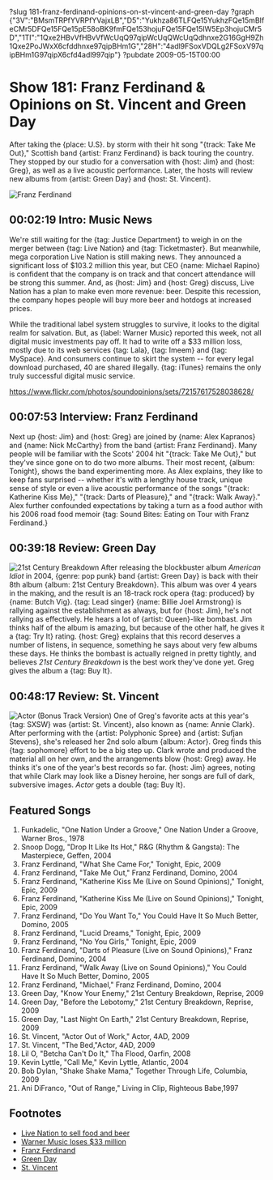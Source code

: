 ?slug 181-franz-ferdinand-opinions-on-st-vincent-and-green-day
?graph {"3V":"BMsmTRPfYVRPfYVajxLB","D5":"Yukhza86TLFQe15YukhzFQe15mBIfeCMr5DFQe15FQe15pE58oBK9fmFQe153hojuFQe15FQe15IW5Ep3hojuCMr5D","1TI":"1Qxe2HBvVfHBvVfWcUqQ97qipWcUqQWcUqQdhnxe2G16GgH9Zh1Qxe2PoJWxX6cfddhnxe97qipBHm1G","28H":"4adl9FSoxVDQLg2FSoxV97qipBHm1G97qipX6cfd4adl997qip"}
?pubdate 2009-05-15T00:00
# Show 181: Franz Ferdinand & Opinions on St. Vincent and Green Day
After taking the {place: U.S}. by storm with their hit song "{track: Take Me Out}," Scottish band {artist: Franz Ferdinand} is back touring the country. They stopped by our studio for a conversation with {host: Jim} and {host: Greg}, as well as a live acoustic performance. Later, the hosts will review new albums from {artist: Green Day} and {host: St. Vincent}.

![Franz Ferdinand](https://static.soundopinions.org/images/2009/franz-ferdinand.jpg)


## 00:02:19 Intro: Music News
We're still waiting for the {tag: Justice Department} to weigh in on the merger between {tag: Live Nation} and {tag: Ticketmaster}. But meanwhile, mega corporation Live Nation is still making news. They announced a significant loss of $103.2 million this year, but CEO {name: Michael Rapino} is confident that the company is on track and that concert attendance will be strong this summer. And, as {host: Jim} and {host: Greg} discuss, Live Nation has a plan to make even more revenue: beer. Despite this recession, the company hopes people will buy more beer and hotdogs at increased prices.

While the traditional label system struggles to survive, it looks to the digital realm for salvation. But, as {label: Warner Music} reported this week, not all digital music investments pay off. It had to write off a $33 million loss, mostly due to its web services {tag: Lala}, {tag: Imeem} and {tag: MySpace}. And consumers continue to skirt the system -- for every legal download purchased, 40 are shared illegally. {tag: iTunes} remains the only truly successful digital music service.

https://www.flickr.com/photos/soundopinions/sets/72157617528038628/

## 00:07:53 Interview: Franz Ferdinand
Next up {host: Jim} and {host: Greg} are joined by {name: Alex Kapranos} and {name: Nick McCarthy} from the band {artist: Franz Ferdinand}. Many people will be familiar with the Scots' 2004 hit "{track: Take Me Out}," but they've since gone on to do two more albums. Their most recent, {album: Tonight}, shows the band experimenting more. As Alex explains, they like to keep fans surprised -- whether it's with a lengthy house track, unique sense of style or even a live acoustic performance of the songs "{track: Katherine Kiss Me}," "{track: Darts of Pleasure}," and "{track: Walk Away}." Alex further confounded expectations by taking a turn as a food author with his 2006 road food memoir {tag: Sound Bites: Eating on Tour with Franz Ferdinand.}

## 00:39:18 Review: Green Day
![21st Century Breakdown](https://static.soundopinions.org/assets/181/1TI0.jpg)
After releasing the blockbuster album *American Idiot* in 2004, {genre: pop punk} band {artist: Green Day} is back with their 8th album {album: 21st Century Breakdown}. This album was over 4 years in the making, and the result is an 18-track rock opera {tag: produced} by {name: Butch Vig}. {tag: Lead singer} {name: Billie Joel Armstrong} is rallying against the establishment as always, but for {host: Jim}, he's not rallying as effectively. He hears a lot of {artist: Queen}-like bombast. Jim thinks half of the album is amazing, but because of the other half, he gives it a {tag: Try It} rating. {host: Greg} explains that this record deserves a number of listens, in sequence, something he says about very few albums these days. He thinks the bombast is actually reigned in pretty tightly, and believes *21st Century Breakdown* is the best work they've done yet. Greg gives the album a {tag: Buy It}.

## 00:48:17 Review: St. Vincent
![Actor (Bonus Track Version)](https://static.soundopinions.org/assets/181/28H0.jpg)
One of Greg's favorite acts at this year's {tag: SXSW} was {artist: St. Vincent}, also known as {name: Annie Clark}. After performing with the {artist: Polyphonic Spree} and {artist: Sufjan Stevens}, she's released her 2nd solo album {album: Actor}. Greg finds this {tag: sophomore} effort to be a big step up. Clark wrote and produced the material all on her own, and the arrangements blow {host: Greg} away. He thinks it's one of the year's best records so far. {host: Jim} agrees, noting that while Clark may look like a Disney heroine, her songs are full of dark, subversive images. *Actor* gets a double {tag: Buy It}.

## Featured Songs
1. Funkadelic, "One Nation Under a Groove," One Nation Under a Groove, Warner Bros., 1978
2. Snoop Dogg, "Drop It Like Its Hot," R&G (Rhythm & Gangsta): The Masterpiece, Geffen, 2004
3. Franz Ferdinand, "What She Came For," Tonight, Epic, 2009
4. Franz Ferdinand, "Take Me Out," Franz Ferdinand, Domino, 2004
5. Franz Ferdinand, "Katherine Kiss Me (Live on Sound Opinions)," Tonight, Epic, 2009 
6. Franz Ferdinand, "Katherine Kiss Me (Live on Sound Opinions)," Tonight, Epic, 2009
7. Franz Ferdinand, "Do You Want To," You Could Have It So Much Better, Domino, 2005
8. Franz Ferdinand, "Lucid Dreams," Tonight, Epic, 2009
9. Franz Ferdinand, "No You Girls," Tonight, Epic, 2009
10. Franz Ferdinand, "Darts of Pleasure (Live on Sound Opinions)," Franz Ferdinand, Domino, 2004 
11. Franz Ferdinand, "Walk Away (Live on Sound Opinions)," You Could Have It So Much Better, Domino, 2005 
12. Franz Ferdinand, "Michael," Franz Ferdinand, Domino, 2004
13. Green Day, "Know Your Enemy," 21st Century Breakdown, Reprise, 2009
14. Green Day, "Before the Lebotomy," 21st Century Breakdown, Reprise, 2009
15. Green Day, "Last Night On Earth," 21st Century Breakdown, Reprise, 2009
16. St. Vincent, "Actor Out of Work," Actor, 4AD, 2009
17. St. Vincent, "The Bed,"Actor, 4AD, 2009
18. Lil O, "Betcha Can't Do It," Tha Flood, Oarfin, 2008
19. Kevin Lyttle, "Call Me," Kevin Lyttle, Atlantic, 2004
20. Bob Dylan, "Shake Shake Mama," Together Through Life, Columbia, 2009
21. Ani DiFranco, "Out of Range," Living in Clip, Righteous Babe,1997

## Footnotes 
- [Live Nation to sell food and beer](http://www.businessinsider.com/live-nation-plans-to-boost-revenue-through-beer-merchandise-sales-2009-5)
- [Warner Music loses $33 million](http://www.businessinsider.com/warner-music-group-misses-estimate-with-17-revenue-drop-2009-5)
- [Franz Ferdinand](http://www.franzferdinand.com/)
- [Green Day](http://www.greenday.com/)
- [St. Vincent](http://ilovestvincent.com/)
